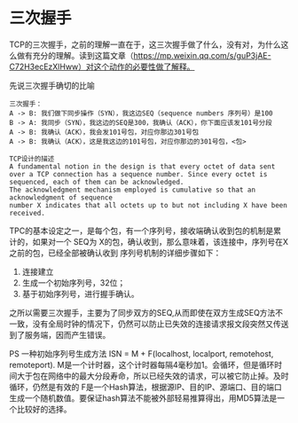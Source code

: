 # 三次握手 #
TCP的三次握手，之前的理解一直在于，这三次握手做了什么，没有对，为什么这么做有充分的理解。读到这篇文章（https://mp.weixin.qq.com/s/guP3jAE-C72H3ecEzXlHww）对这个动作的必要性做了解释。

先说三次握手确切的比喻
```
三次握手：
A -> B: 我们做下同步操作（SYN），我这边SEQ（sequence numbers 序列号）是100
B -> A: 我同步（SYN），我这边的SEQ是300，我确认（ACK），你下面应该发101号分段
A -> B: 我确认（ACK），我会发101号包，对应你那边301号包
A -> B: 我确认（ACK），这是我这边的101号包，对应你那边的301号包，<包>
```

```
TCP设计的描述
A fundamental notion in the design is that every octet of data sent
over a TCP connection has a sequence number. Since every octet is
sequenced, each of them can be acknowledged. 
The acknowledgment mechanism employed is cumulative so that an acknowledgment of sequence
number X indicates that all octets up to but not including X have been
received.
```
TPC的基本设定之一，是每个包，有一个序列号，接收端确认收到包的机制是累计的，如果对一个 SEQ为 X的包，确认收到，那么意味着，该连接中，序列号在X之前的包，已经全部被确认收到
序列号机制的详细步骤如下：
1. 连接建立
2. 生成一个初始序列号，32位；
3. 基于初始序列号，进行握手确认。

之所以需要三次握手，主要为了同步双方的SEQ,从而即使在双方生成SEQ方法不一致，没有全局时钟的情况下，仍然可以防止已失效的连接请求报文段突然又传送到了服务端，因而产生错误。





PS
一种初始序列号生成方法
ISN = M + F(localhost, localport, remotehost, remoteport).
M是一个计时器，这个计时器每隔4毫秒加1。会循环，但是循环时间大于包在网络中的最大分段寿命，所以已经失效的请求，可以被它防止掉。及时循环，仍然是有效的
F是一个Hash算法，根据源IP、目的IP、源端口、目的端口生成一个随机数值。要保证hash算法不能被外部轻易推算得出，用MD5算法是一个比较好的选择。

